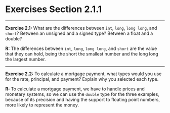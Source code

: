# Exercises Section 2.1.1

___

**Exercise 2.1:** What are the differences between `int`, `long`, `long long`, and `short`?
Between an unsigned and a signed type? Between a float and a double?

**R:** The differences between `int`, `long`, `long long`, and `short` are the value that they can hold, being the short the smallest number and the long long the largest number.

___

**Exercise 2.2:** To calculate a mortgage payment, what types would you use for the rate,
principal, and payment? Explain why you selected each type.

**R:** To calculate a mortgage payment, we have to handle prices and monetary systems, so we can use the `double` type for the three examples, because of its precision and having the support to floating point numbers, more likely to represent the money.